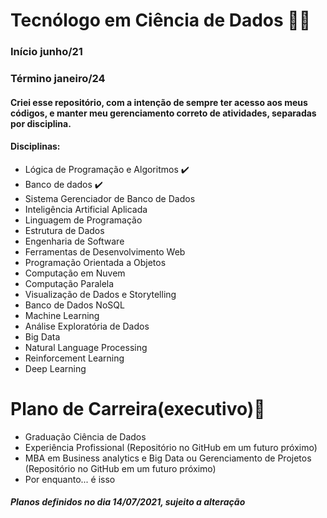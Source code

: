 # Tecnólogo em Ciência de Dados :man_technologist:



### Início junho/21 

### Término janeiro/24



#### Criei esse repositório, com a intenção de sempre ter acesso aos meus códigos, e manter meu gerenciamento correto de atividades, separadas por disciplina.

#### Disciplinas:

  - Lógica de Programação e Algoritmos :heavy_check_mark:
  - Banco de dados :heavy_check_mark:
  - Sistema Gerenciador de Banco de Dados
  - Inteligência Artificial Aplicada
  - Linguagem de Programação
  - Estrutura de Dados
  - Engenharia de Software
  - Ferramentas de Desenvolvimento Web
  - Programação Orientada a Objetos
  - Computação em Nuvem
  - Computação Paralela
  - Visualização de Dados e Storytelling
  - Banco de Dados NoSQL
  - Machine Learning
  - Análise Exploratória de Dados
  - Big Data
  - Natural Language Processing
  - Reinforcement Learning
  - Deep Learning



# Plano de Carreira ​(​e​x​e​c​ut​i​vo):rocket:

- Graduação Ciência de Dados 
- Experiência Profissional (Repositório no GitHub em um futuro próximo)
- MBA em Business analytics e Big Data ou Gerenciamento de Projetos (Repositório no GitHub em um futuro próximo)
- Por enquanto... é isso

#####  Planos definidos no dia 14/07/2021, sujeito a alteração  





